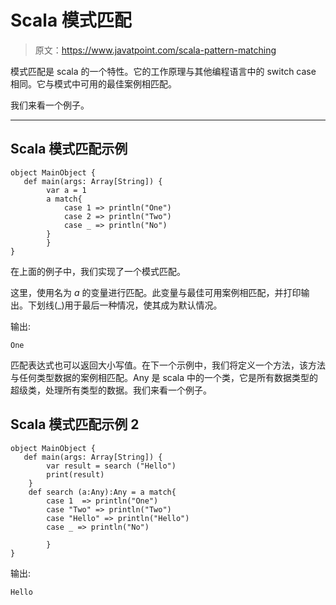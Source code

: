 # Scala 模式匹配

> 原文：<https://www.javatpoint.com/scala-pattern-matching>

模式匹配是 scala 的一个特性。它的工作原理与其他编程语言中的 switch case 相同。它与模式中可用的最佳案例相匹配。

我们来看一个例子。

* * *

## Scala 模式匹配示例

```
object MainObject {
   def main(args: Array[String]) {
        var a = 1
        a match{
            case 1 => println("One")
            case 2 => println("Two")
            case _ => println("No")
        }
        }
}

```

在上面的例子中，我们实现了一个模式匹配。

这里，使用名为 *a* 的变量进行匹配。此变量与最佳可用案例相匹配，并打印输出。下划线(_)用于最后一种情况，使其成为默认情况。

输出:

```
One

```

匹配表达式也可以返回大小写值。在下一个示例中，我们将定义一个方法，该方法与任何类型数据的案例相匹配。Any 是 scala 中的一个类，它是所有数据类型的超级类，处理所有类型的数据。我们来看一个例子。

## Scala 模式匹配示例 2

```
object MainObject {
   def main(args: Array[String]) {
        var result = search ("Hello")
        print(result)
    }
    def search (a:Any):Any = a match{
        case 1  => println("One")
        case "Two" => println("Two")
        case "Hello" => println("Hello")
        case _ => println("No")

        }
}

```

输出:

```
Hello

```